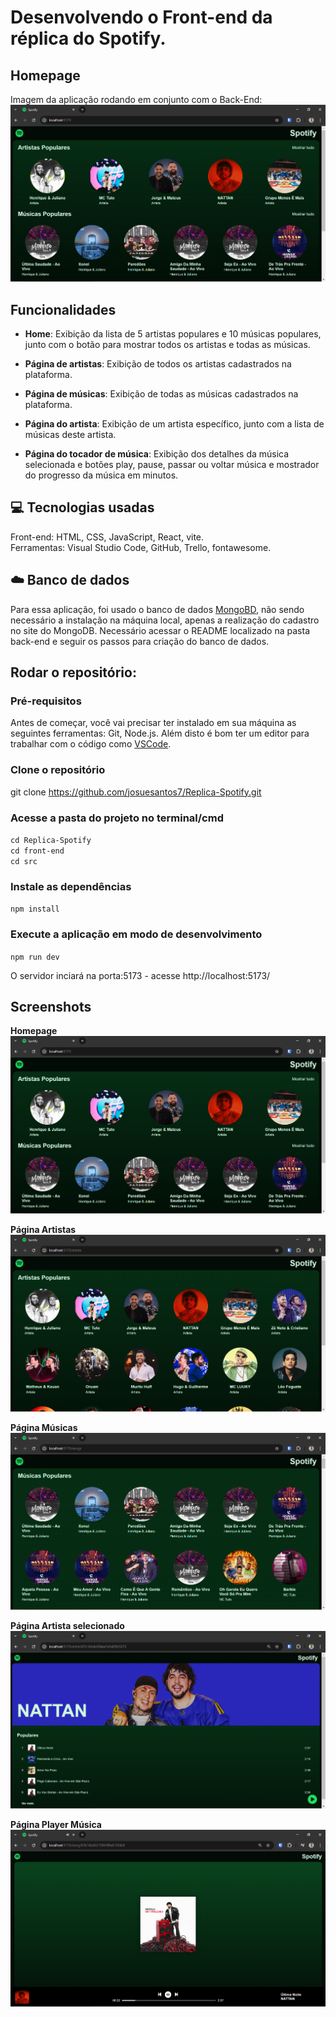 # Desenvolvendo o Front-end da réplica do Spotify.

## Homepage
Imagem da aplicação rodando em conjunto com o Back-End: <br/>
![image](./src/assets/images/HomeSpotify.png)

## Funcionalidades

- **Home**: Exibição da lista de 5 artistas populares e 10 músicas populares, junto com o botão para mostrar todos os artistas e todas as músicas.

- **Página de artistas**: Exibição de todos os artistas cadastrados na plataforma.

- **Página de músicas**: Exibição de todas as músicas cadastrados na plataforma.

- **Página do artista**: Exibição de um artista específico, junto com a lista de músicas deste artista.

- **Página do tocador de música**: Exibição dos detalhes da música selecionada e botões play, pause, passar ou voltar música e mostrador do progresso da música em minutos.

## 💻 Tecnologias usadas
Front-end: HTML, CSS, JavaScript, React, vite. <br/>
Ferramentas: Visual Studio Code, GitHub, Trello, fontawesome.

## ☁️ Banco de dados    
 Para essa aplicação, foi usado o banco de dados [MongoBD](https://www.mongodb.com/pt-br), não sendo necessário a instalação na máquina local, apenas a realização do cadastro no site do MongoDB. Necessário acessar o README localizado na pasta back-end e seguir os passos para criação do banco de dados.

## Rodar o repositório:
### Pré-requisitos
Antes de começar, você vai precisar ter instalado em sua máquina as seguintes ferramentas: Git, Node.js. Além disto é bom ter um editor para trabalhar com o código como [VSCode](https://code.visualstudio.com/).

### Clone o repositório
git clone <https://github.com/josuesantos7/Replica-Spotify.git>

### Acesse a pasta do projeto no terminal/cmd
 `cd Replica-Spotify` <br>
 `cd front-end` <br>
 `cd src` <br>

### Instale as dependências
`npm install`

### Execute a aplicação em modo de desenvolvimento
`npm run dev`

O servidor inciará na porta:5173 - acesse http://localhost:5173/

## Screenshots
**Homepage**
![Homepage](./src/assets/images/HomeSpotify.png) 

**Página Artistas**
![Página Artistas](./src/assets/images/pagina-artistas.png)

**Página Músicas**
![Página Músicas](./src/assets/images/pagina-musicas.png)

**Página Artista selecionado**
![Página Artista selecionado](./src/assets/images/pagina-artista-especifico.png)

**Página Player Música**
![Página Player Música](./src/assets/images/tela-musica.png)
